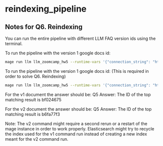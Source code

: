 # reindexing_pipeline

## Notes for Q6. Reindexing

You can run the entire pipeline with different LLM FAQ version ids using the terminal.

To run the pipeline with the version 1 google docs id:
```bash
mage run llm llm_zoomcamp_hw5 --runtime-vars '{"connection_string": "http://elasticsearch:9200", "google_docs_id": "1qZjwHkvP0lXHiE4zdbWyUXSVfmVGzougDD6N37bat3E"}'
```

To run the pipeline with the version 1 google docs id:
(This is required in order to solve Q6. Reindexing)
```bash
mage run llm llm_zoomcamp_hw5 --runtime-vars '{"connection_string": "http://elasticsearch:9200", "google_docs_id": "1T3MdwUvqCL3jrh3d3VCXQ8xE0UqRzI3bfgpfBq3ZWG0"}'
```

For the v1 document the answer should be:
Q5 Answer: The ID of the top matching result is bf024675

For the v2 document the answer should be:
Q5 Answer: The ID of the top matching result is b6fa77f3

Note:
The v2 command might require a second rerun or a restart of the mage instance in order to work properly.
Elasticsearch might try to recycle the index used for the v1 command run instead of creating a new index meant for the v2 command run.